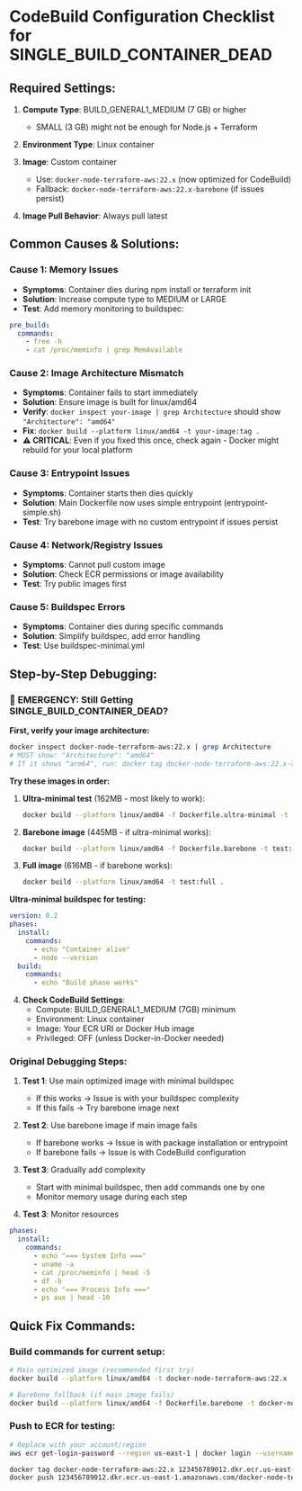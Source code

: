 # CodeBuild Configuration Checklist for SINGLE_BUILD_CONTAINER_DEAD

## Required Settings:
1. **Compute Type**: BUILD_GENERAL1_MEDIUM (7 GB) or higher
   - SMALL (3 GB) might not be enough for Node.js + Terraform
   
2. **Environment Type**: Linux container

3. **Image**: Custom container
   - Use: `docker-node-terraform-aws:22.x` (now optimized for CodeBuild)
   - Fallback: `docker-node-terraform-aws:22.x-barebone` (if issues persist)

4. **Image Pull Behavior**: Always pull latest

## Common Causes & Solutions:

### Cause 1: Memory Issues
- **Symptoms**: Container dies during npm install or terraform init
- **Solution**: Increase compute type to MEDIUM or LARGE
- **Test**: Add memory monitoring to buildspec:
```yaml
pre_build:
  commands:
    - free -h
    - cat /proc/meminfo | grep MemAvailable
```

### Cause 2: Image Architecture Mismatch  
- **Symptoms**: Container fails to start immediately
- **Solution**: Ensure image is built for linux/amd64
- **Verify**: `docker inspect your-image | grep Architecture` should show `"Architecture": "amd64"`
- **Fix**: `docker build --platform linux/amd64 -t your-image:tag .`
- **⚠️ CRITICAL**: Even if you fixed this once, check again - Docker might rebuild for your local platform

### Cause 3: Entrypoint Issues
- **Symptoms**: Container starts then dies quickly
- **Solution**: Main Dockerfile now uses simple entrypoint (entrypoint-simple.sh)
- **Test**: Try barebone image with no custom entrypoint if issues persist

### Cause 4: Network/Registry Issues
- **Symptoms**: Cannot pull custom image
- **Solution**: Check ECR permissions or image availability
- **Test**: Try public images first

### Cause 5: Buildspec Errors
- **Symptoms**: Container dies during specific commands
- **Solution**: Simplify buildspec, add error handling
- **Test**: Use buildspec-minimal.yml

## Step-by-Step Debugging:

### 🚨 **EMERGENCY: Still Getting SINGLE_BUILD_CONTAINER_DEAD?**

**First, verify your image architecture:**
```bash
docker inspect docker-node-terraform-aws:22.x | grep Architecture
# MUST show: "Architecture": "amd64"
# If it shows "arm64", run: docker tag docker-node-terraform-aws:22.x-amd64 docker-node-terraform-aws:22.x
```

**Try these images in order:**

1. **Ultra-minimal test** (162MB - most likely to work):
   ```bash
   docker build --platform linux/amd64 -f Dockerfile.ultra-minimal -t test:ultra .
   ```

2. **Barebone image** (445MB - if ultra-minimal works):
   ```bash  
   docker build --platform linux/amd64 -f Dockerfile.barebone -t test:barebone .
   ```

3. **Full image** (616MB - if barebone works):
   ```bash
   docker build --platform linux/amd64 -t test:full .
   ```

**Ultra-minimal buildspec for testing:**
   ```yaml
   version: 0.2
   phases:
     install:
       commands:
         - echo "Container alive"
         - node --version
     build:
       commands:
         - echo "Build phase works"
   ```

4. **Check CodeBuild Settings**:
   - Compute: BUILD_GENERAL1_MEDIUM (7GB) minimum
   - Environment: Linux container
   - Image: Your ECR URI or Docker Hub image
   - Privileged: OFF (unless Docker-in-Docker needed)

### Original Debugging Steps:

1. **Test 1**: Use main optimized image with minimal buildspec
   - If this works → Issue is with your buildspec complexity
   - If this fails → Try barebone image next

2. **Test 2**: Use barebone image if main image fails
   - If barebone works → Issue is with package installation or entrypoint
   - If barebone fails → Issue is with CodeBuild configuration

3. **Test 3**: Gradually add complexity
   - Start with minimal buildspec, then add commands one by one
   - Monitor memory usage during each step

3. **Test 3**: Monitor resources
```yaml
phases:
  install:
    commands:
      - echo "=== System Info ==="
      - uname -a
      - cat /proc/meminfo | head -5
      - df -h
      - echo "=== Process Info ==="
      - ps aux | head -10
```

## Quick Fix Commands:

### Build commands for current setup:

```bash
# Main optimized image (recommended first try)
docker build --platform linux/amd64 -t docker-node-terraform-aws:22.x .

# Barebone fallback (if main image fails)
docker build --platform linux/amd64 -f Dockerfile.barebone -t docker-node-terraform-aws:barebone .
```

### Push to ECR for testing:

```bash
# Replace with your account/region
aws ecr get-login-password --region us-east-1 | docker login --username AWS --password-stdin 123456789012.dkr.ecr.us-east-1.amazonaws.com

docker tag docker-node-terraform-aws:22.x 123456789012.dkr.ecr.us-east-1.amazonaws.com/docker-node-terraform-aws:22.x
docker push 123456789012.dkr.ecr.us-east-1.amazonaws.com/docker-node-terraform-aws:22.x
```
